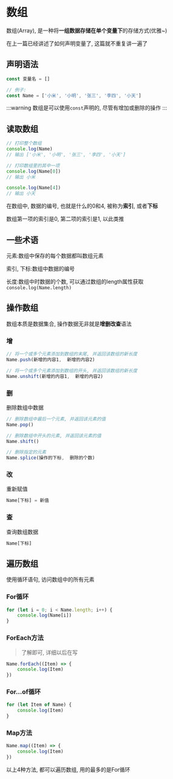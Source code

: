 # 数组

数组(Array), 是一种将**一组数据存储在单个变量下**的存储方式(优雅~)

在上一篇已经讲述了如何声明变量了, 这篇就不重复讲一遍了

## 声明语法

```js
const 变量名 = []

// 例子:
const Name = ['小米', '小明', '张三', '李四', '小天']
```

:::warning
数组是可以使用`const`声明的, 尽管有增加或删除的操作
:::

## 读取数组

```js
// 打印整个数组
console.log(Name)
// 输出 ['小米', '小明', '张三', '李四', '小天']

// 打印数组里的其中一项
console.log(Name[0])
// 输出 小米

console.log(Name[4])
// 输出 小天
```

在数组中, 数据的编号, 也就是什么的0和4, 被称为**索引**, 或者**下标**

数组第一项的索引是0, 第二项的索引是1, 以此类推

## 一些术语

元素:数组中保存的每个数据都叫数组元素

索引, 下标:数组中数据的编号

长度:数组中时数据的个数, 可以通过数组的length属性获取`console.log(Name.length)`

## 操作数组

数组本质是数据集合, 操作数据无非就是**增删改查**语法

### 增

```js
// 将一个或多个元素添加到数组的末尾, 并返回该数组的新长度
Name.push(新增的内容1,  新增的内容2)

// 将一个或多个元素添加到数组的开头, 并返回该数组的新长度
Name.unshift(新增的内容1,  新增的内容2)
```

### 删

删除数组中数据

```js
// 删除数组中最后一个元素, 并返回该元素的值
Name.pop()

// 删除数组中开头的元素, 并返回该元素的值
Name.shift()

// 删除指定的元素
Name.splice(操作的下标,  删除的个数)
```

### 改

重新赋值

```js
Name[下标] = 新值
```

### 查

查询数组数据

```js
Name[下标]
```

## 遍历数组

使用循环语句, 访问数组中的所有元素

### For循环

```js
for (let i = 0; i < Name.length; i++) {
    console.log(Name[i])
}
```

### ForEach方法

> 了解即可, 详细以后在写

```js
Name.forEach((Item) => {
    console.log(Item)
})
```

### For...of循环

```js
for (let Item of Name) {
    console.log(Item)
}
```

### Map方法

```js
Name.map((Item) => {
    console.log(Item)
})
```

以上4种方法, 都可以遍历数组, 用的最多的是For循环
